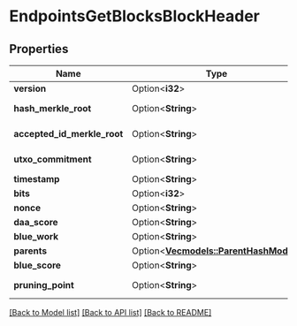# EndpointsGetBlocksBlockHeader

## Properties

Name | Type | Description | Notes
------------ | ------------- | ------------- | -------------
**version** | Option<**i32**> |  | [optional][default to 1]
**hash_merkle_root** | Option<**String**> |  | [optional][default to e6641454e16cff4f232b899564eeaa6e480b66069d87bee6a2b2476e63fcd887]
**accepted_id_merkle_root** | Option<**String**> |  | [optional][default to 9bab45b027a0b2b47135b6f6f866e5e4040fc1fdf2fe56eb0c90a603ce86092b]
**utxo_commitment** | Option<**String**> |  | [optional][default to 236d5f9ffd19b317a97693322c3e2ae11a44b5df803d71f1ccf6c2393bc6143c]
**timestamp** | Option<**String**> |  | [optional][default to 1656450648874]
**bits** | Option<**i32**> |  | [optional][default to 455233226]
**nonce** | Option<**String**> |  | [optional][default to 14797571275553019490]
**daa_score** | Option<**String**> |  | [optional][default to 19984482]
**blue_work** | Option<**String**> |  | [optional][default to 2d1b3f04f8a0dcd31]
**parents** | Option<[**Vec<models::ParentHashModel>**](ParentHashModel.md)> |  | [optional]
**blue_score** | Option<**String**> |  | [optional][default to 18483232]
**pruning_point** | Option<**String**> |  | [optional][default to 5d32a9403273a34b6551b84340a1459ddde2ae6ba59a47987a6374340ba41d5d]

[[Back to Model list]](../README.md#documentation-for-models) [[Back to API list]](../README.md#documentation-for-api-endpoints) [[Back to README]](../README.md)


